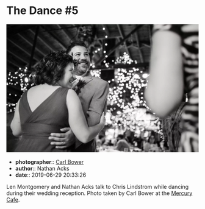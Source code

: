 # The Dance \#5

![Len Montgomery and Nathan Acks talk to Chris Lindstrom while dancing](assets/2019-06-29-set-4-the-dance-05.webp)

* **photographer**:: [Carl Bower](https://carlbowerphotos.com)  
* **author**:: Nathan Acks  
* **date**:: 2019-06-29 20:33:26

Len Montgomery and Nathan Acks talk to Chris Lindstrom while dancing during their wedding reception. Photo taken by Carl Bower at the [Mercury Cafe](http://mercurycafe.com).
